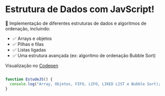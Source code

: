 <h1> Estrutura de Dados com JavScript!</h1>
<p>🎯 Implementação de diferentes estruturas de dados e algoritmos de ordenação,
incluindo:
</p>
<ul>
  <li>
    ✅ Arrays e objetos
  </li>
  <li>
    ✅ Pilhas e filas
  </li>
  <li>
    ✅ Listas ligadas
  </li>
  <li>
    ✅ Uma estrutura avançada (ex: algoritmo de ordenação Bubble Sort)
  </li>
</ul>
<p>Visualização no <a href="https://codepen.io/cleslley/pen/vEYGVgr">Codepen</a></p>

```javascript

function EstudeJS() {
  console.log("Array, Objetos, FIFO, LIFO, LIKED LIST e Bubble Sort);
}
